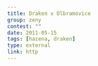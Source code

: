 ```yaml
---
title: Draken x Olbramovice
group: zeny
contest: ""
date: 2011-05-15
tags: [hazena, draken]
type: external
link: http
---
```

